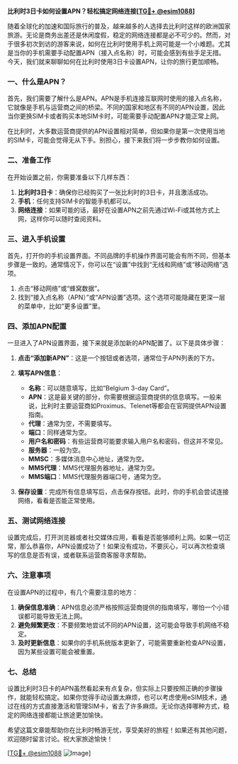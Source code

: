 **比利时3日卡如何设置APN？轻松搞定网络连接[[TG💪+ @esim1088](https://t.me/s/esim1088)]**

随着全球化的加速和国际旅行的普及，越来越多的人选择去比利时这样的欧洲国家旅游。无论是商务出差还是休闲度假，稳定的网络连接都是必不可少的。然而，对于很多初次到访的游客来说，如何在比利时使用手机上网可能是一个小难题。尤其是当你的手机需要手动配置APN（接入点名称）时，可能会感到有些手足无措。今天，我们就来聊聊如何在比利时使用3日卡设置APN，让你的旅行更加顺畅。

### 一、什么是APN？

首先，我们需要了解什么是APN。APN是手机连接互联网时使用的接入点名称，它就像是手机与运营商之间的桥梁。不同的国家和地区有不同的APN设置，因此当你更换SIM卡或者购买本地SIM卡时，可能需要手动配置APN才能正常上网。

在比利时，大多数运营商提供的APN设置相对简单，但如果你是第一次使用当地的SIM卡，可能会觉得无从下手。别担心，接下来我们将一步步教你如何设置。

### 二、准备工作

在开始设置之前，你需要准备以下几样东西：

1. **比利时3日卡**：确保你已经购买了一张比利时的3日卡，并且激活成功。
2. **手机**：任何支持SIM卡的智能手机都可以。
3. **网络连接**：如果可能的话，最好在设置APN之前先通过Wi-Fi或其他方式上网，这样你可以随时查阅资料。

### 三、进入手机设置

首先，打开你的手机设置界面。不同品牌的手机操作界面可能会有所不同，但基本步骤是一致的。通常情况下，你可以在“设置”中找到“无线和网络”或“移动网络”选项。

1. 点击“移动网络”或“蜂窝数据”。
2. 找到“接入点名称（APN）”或“APN设置”选项。这个选项可能隐藏在更深一层的菜单中，比如“更多设置”里。

### 四、添加APN配置

一旦进入了APN设置界面，接下来就是添加新的APN配置了。以下是具体步骤：

1. **点击“添加新APN”**：这是一个按钮或者选项，通常位于APN列表的下方。
2. **填写APN信息**：
   - **名称**：可以随意填写，比如“Belgium 3-day Card”。
   - **APN**：这是最关键的部分，你需要根据运营商提供的信息填写。一般来说，比利时主要运营商如Proximus、Telenet等都会在官网提供APN设置指南。
   - **代理**：通常为空，不需要填写。
   - **端口**：同样通常为空。
   - **用户名和密码**：有些运营商可能要求输入用户名和密码，但这并不常见。
   - **服务器**：一般为空。
   - **MMSC**：多媒体消息中心地址，通常为空。
   - **MMS代理**：MMS代理服务器地址，通常为空。
   - **MMS端口**：MMS代理服务器端口号，通常为空。

3. **保存设置**：完成所有信息填写后，点击保存按钮。此时，你的手机会尝试连接网络，看看是否能正常使用。

### 五、测试网络连接

设置完成后，打开浏览器或者社交媒体应用，看看是否能够顺利上网。如果一切正常，那么恭喜你，APN设置成功了！如果没有成功，不要灰心，可以再次检查填写的信息是否有误，或者联系运营商客服寻求帮助。

### 六、注意事项

在设置APN的过程中，有几个需要注意的地方：

1. **确保信息准确**：APN信息必须严格按照运营商提供的指南填写，哪怕一个小错误都可能导致无法上网。
2. **避免频繁更改**：不要频繁地尝试不同的APN设置，这可能会导致手机网络不稳定。
3. **及时更新信息**：如果你的手机系统版本更新了，可能需要重新检查APN设置，因为某些设置可能会被重置。

### 七、总结

设置比利时3日卡的APN虽然看起来有点复杂，但实际上只要按照正确的步骤操作，就能轻松搞定。如果你觉得手动设置太麻烦，也可以考虑使用eSIM技术，通过在线的方式直接激活和管理SIM卡，省去了许多麻烦。无论你选择哪种方式，稳定的网络连接都能让旅途更加愉快。

希望这篇文章能帮助你在比利时畅游无忧，享受美好的旅程！如果还有其他问题，欢迎随时留言讨论。祝大家旅途愉快！

[[TG💪+ @esim1088](https://t.me/s/esim1088) ![Image](https://i.postimg.cc/4NQfJmqS/Snipaste-2025-05-13-00-14-12.png)]